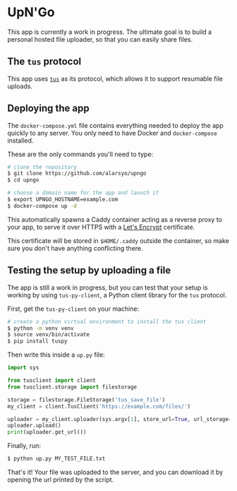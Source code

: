 # UpN'Go

This app is currently a work in progress. The ultimate goal is to build a
personal hosted file uploader, so that you can easily share files.

## The `tus` protocol

This app uses [`tus`](https://tus.io) as its protocol, which allows it to
support resumable file uploads.

## Deploying the app

The `docker-compose.yml` file contains everything needed to deploy the app
quickly to any server. You only need to have Docker and `docker-compose`
installed.

These are the only commands you'll need to type:

```sh
# clone the repository
$ git clone https://github.com/alarsyo/upngo
$ cd upngo

# choose a domain name for the app and launch it
$ export UPNGO_HOSTNAME=example.com
$ docker-compose up -d
```

This automatically spawns a Caddy container acting as a reverse proxy to your
app, to serve it over HTTPS with a [Let's Encrypt](https://letsencrypt.org/)
certificate.

This certificate will be stored in `$HOME/.caddy` outside the container, so make
sure you don't have anything conflicting there.

## Testing the setup by uploading a file

The app is still a work in progress, but you can test that your setup is working
by using `tus-py-client`, a Python client library for the `tus` protocol.

First, get the `tus-py-client` on your machine:

```sh
# create a python virtual environment to install the tus client
$ python -m venv venv
$ source venv/bin/activate
$ pip install tuspy
```

Then write this inside a `up.py` file:

```py
import sys

from tusclient import client
from tusclient.storage import filestorage

storage = filestorage.FileStorage('tus_save_file')
my_client = client.TusClient('https://example.com/files/')

uploader = my_client.uploader(sys.argv[1], store_url=True, url_storage=storage)
uploader.upload()
print(uploader.get_url())
```

Finally, run:

```sh
$ python up.py MY_TEST_FILE.txt
```

That's it! Your file was uploaded to the server, and you can download it by
opening the url printed by the script.
